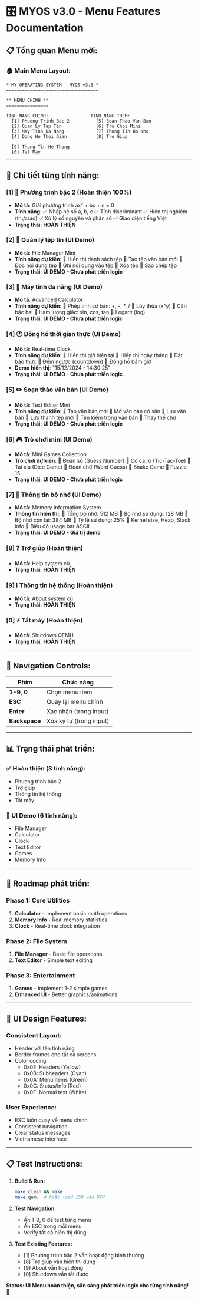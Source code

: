 # 🎛️ MYOS v3.0 - Menu Features Documentation

## 📋 **Tổng quan Menu mới:**

### **🏠 Main Menu Layout:**
```
* MY OPERATING SYSTEM - MYOS v3.0 *
===================================

** MENU CHINH **
================

TINH NANG CHINH:                TINH NANG THEM:
  [1] Phuong Trinh Bac 2          [5] Soan Thao Van Ban
  [2] Quan Ly Tep Tin             [6] Tro Choi Mini  
  [3] May Tinh Da Nang            [7] Thong Tin Bo Nho
  [4] Dong Ho Thoi Gian           [8] Tro Giup

  [9] Thong Tin He Thong
  [0] Tat May
```

---

## 🔧 **Chi tiết từng tính năng:**

### **[1] 📐 Phương trình bậc 2 (Hoàn thiện 100%)**
- **Mô tả**: Giải phương trình ax² + bx + c = 0
- **Tính năng**:
  ✅ Nhập hệ số a, b, c
  ✅ Tính discriminant
  ✅ Hiển thị nghiệm (thực/ảo)
  ✅ Xử lý số nguyên và phân số
  ✅ Giao diện tiếng Việt
- **Trạng thái**: **HOÀN THIỆN**

### **[2] 📁 Quản lý tệp tin (UI Demo)**
- **Mô tả**: File Manager Mini
- **Tính năng dự kiến**:
  🔄 Hiển thị danh sách tệp
  🔄 Tạo tệp văn bản mới
  🔄 Đọc nội dung tệp
  🔄 Ghi nội dung vào tệp
  🔄 Xóa tệp
  🔄 Sao chép tệp
- **Trạng thái**: **UI DEMO - Chưa phát triển logic**

### **[3] 🧮 Máy tính đa năng (UI Demo)**
- **Mô tả**: Advanced Calculator
- **Tính năng dự kiến**:
  🔄 Phép tính cơ bản: +, -, *, /
  🔄 Lũy thừa (x^y)
  🔄 Căn bậc hai
  🔄 Hàm lượng giác: sin, cos, tan
  🔄 Logarit (log)
- **Trạng thái**: **UI DEMO - Chưa phát triển logic**

### **[4] 🕐 Đồng hồ thời gian thực (UI Demo)**
- **Mô tả**: Real-time Clock
- **Tính năng dự kiến**:
  🔄 Hiển thị giờ hiện tại
  🔄 Hiển thị ngày tháng
  🔄 Đặt báo thức
  🔄 Đếm ngược (countdown)
  🔄 Đồng hồ bấm giờ
- **Demo hiển thị**: "15/12/2024 - 14:30:25"
- **Trạng thái**: **UI DEMO - Chưa phát triển logic**

### **[5] ✏️ Soạn thảo văn bản (UI Demo)**
- **Mô tả**: Text Editor Mini
- **Tính năng dự kiến**:
  🔄 Tạo văn bản mới
  🔄 Mở văn bản có sẵn
  🔄 Lưu văn bản
  🔄 Lưu thành tệp mới
  🔄 Tìm kiếm trong văn bản
  🔄 Thay thế chữ
- **Trạng thái**: **UI DEMO - Chưa phát triển logic**

### **[6] 🎮 Trò chơi mini (UI Demo)**
- **Mô tả**: Mini Games Collection
- **Trò chơi dự kiến**:
  🔄 Đoán số (Guess Number)
  🔄 Cờ ca rô (Tic-Tac-Toe)
  🔄 Tài xỉu (Dice Game)
  🔄 Đoán chữ (Word Guess)
  🔄 Snake Game
  🔄 Puzzle 15
- **Trạng thái**: **UI DEMO - Chưa phát triển logic**

### **[7] 💾 Thông tin bộ nhớ (UI Demo)**
- **Mô tả**: Memory Information System
- **Thông tin hiển thị**:
  🔄 Tổng bộ nhớ: 512 MB
  🔄 Bộ nhớ sử dụng: 128 MB
  🔄 Bộ nhớ còn lại: 384 MB
  🔄 Tỷ lệ sử dụng: 25%
  🔄 Kernel size, Heap, Stack info
  🔄 Biểu đồ usage bar ASCII
- **Trạng thái**: **UI DEMO - Giá trị demo**

### **[8] ❓ Trợ giúp (Hoàn thiện)**
- **Mô tả**: Help system cũ
- **Trạng thái**: **HOÀN THIỆN**

### **[9] ℹ️ Thông tin hệ thống (Hoàn thiện)**
- **Mô tả**: About system cũ
- **Trạng thái**: **HOÀN THIỆN**

### **[0] ⚡ Tắt máy (Hoàn thiện)**
- **Mô tả**: Shutdown QEMU
- **Trạng thái**: **HOÀN THIỆN**

---

## 🎯 **Navigation Controls:**

| Phím | Chức năng |
|------|-----------|
| **1-9, 0** | Chọn menu item |
| **ESC** | Quay lại menu chính |
| **Enter** | Xác nhận (trong input) |
| **Backspace** | Xóa ký tự (trong input) |

---

## 📊 **Trạng thái phát triển:**

### **✅ Hoàn thiện (3 tính năng):**
- Phương trình bậc 2
- Trợ giúp
- Thông tin hệ thống
- Tắt máy

### **🔄 UI Demo (6 tính năng):**
- File Manager
- Calculator
- Clock  
- Text Editor
- Games
- Memory Info

---

## 🚀 **Roadmap phát triển:**

### **Phase 1: Core Utilities**
1. **Calculator** - Implement basic math operations
2. **Memory Info** - Real memory statistics  
3. **Clock** - Real-time clock integration

### **Phase 2: File System**
1. **File Manager** - Basic file operations
2. **Text Editor** - Simple text editing

### **Phase 3: Entertainment**
1. **Games** - Implement 1-2 simple games
2. **Enhanced UI** - Better graphics/animations

---

## 🎨 **UI Design Features:**

### **Consistent Layout:**
- Header với tên tính năng
- Border frames cho tất cả screens
- Color coding:
  - 0x0E: Headers (Yellow)
  - 0x0B: Subheaders (Cyan)
  - 0x0A: Menu items (Green)
  - 0x0C: Status/Info (Red)
  - 0x0F: Normal text (White)

### **User Experience:**
- ESC luôn quay về menu chính
- Consistent navigation
- Clear status messages
- Vietnamese interface

---

## 📋 **Test Instructions:**

1. **Build & Run:**
   ```bash
   make clean && make
   make qemu  # hoặc load ISO vào UTM
   ```

2. **Test Navigation:**
   - Ấn 1-9, 0 để test từng menu
   - Ấn ESC trong mỗi menu
   - Verify tất cả hiển thị đúng

3. **Test Existing Features:**
   - [1] Phương trình bậc 2 vẫn hoạt động bình thường
   - [8] Trợ giúp vẫn hiển thị đúng
   - [9] About vẫn hoạt động
   - [0] Shutdown vẫn tắt được

**Status: UI Menu hoàn thiện, sẵn sàng phát triển logic cho từng tính năng!** 🎯 